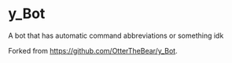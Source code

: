 # y_Bot
A bot that has automatic command abbreviations or something idk

Forked from https://github.com/OtterTheBear/y_Bot.
